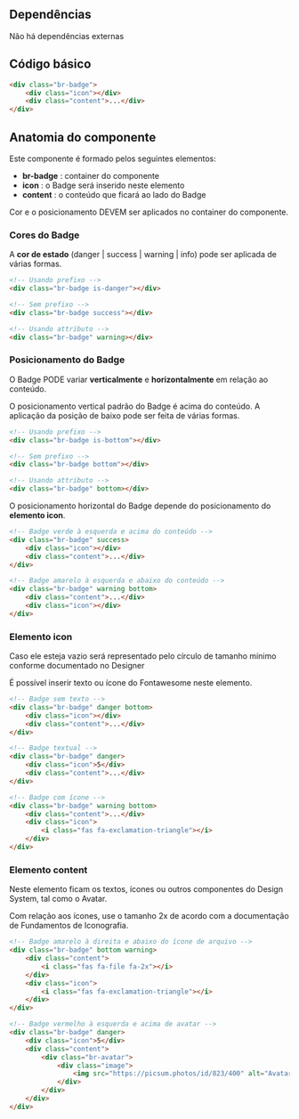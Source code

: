 ## Dependências

Não há dependências externas

## Código básico

```html
<div class="br-badge">
    <div class="icon"></div>
    <div class="content">...</div>
</div>
```

## Anatomia do componente

Este componente é formado pelos seguintes elementos:

-   **br-badge** : container do componente
-   **icon** : o Badge será inserido neste elemento
-   **content** : o conteúdo que ficará ao lado do Badge

Cor e o posicionamento DEVEM ser aplicados no container do componente.

### Cores do Badge

A **cor de estado** (danger | success | warning | info) pode ser aplicada de várias formas.

```html
<!-- Usando prefixo -->
<div class="br-badge is-danger"></div>

<!-- Sem prefixo -->
<div class="br-badge success"></div>

<!-- Usando attributo -->
<div class="br-badge" warning></div>
```

### Posicionamento do Badge

O Badge PODE variar **verticalmente** e **horizontalmente** em relação ao conteúdo.

O posicionamento vertical padrão do Badge é acima do conteúdo. A aplicação da posição de baixo pode ser feita de várias formas.

```html
<!-- Usando prefixo -->
<div class="br-badge is-bottom"></div>

<!-- Sem prefixo -->
<div class="br-badge bottom"></div>

<!-- Usando attributo -->
<div class="br-badge" bottom></div>
```

O posicionamento horizontal do Badge depende do posicionamento do **elemento icon**.

```html
<!-- Badge verde à esquerda e acima do conteúdo -->
<div class="br-badge" success>
    <div class="icon"></div>
    <div class="content">...</div>
</div>

<!-- Badge amarelo à esquerda e abaixo do conteúdo -->
<div class="br-badge" warning bottom>
    <div class="content">...</div>
    <div class="icon"></div>
</div>
```

### Elemento icon

Caso ele esteja vazio será representado pelo círculo de tamanho mínimo conforme documentado no Designer

É possível inserir texto ou ícone do Fontawesome neste elemento.

```html
<!-- Badge sem texto -->
<div class="br-badge" danger bottom>
    <div class="icon"></div>
    <div class="content">...</div>
</div>

<!-- Badge textual -->
<div class="br-badge" danger>
    <div class="icon">5</div>
    <div class="content">...</div>
</div>

<!-- Badge com ícone -->
<div class="br-badge" warning bottom>
    <div class="content">...</div>
    <div class="icon">
        <i class="fas fa-exclamation-triangle"></i>
    </div>
</div>
```

### Elemento content

Neste elemento ficam os textos, ícones ou outros componentes do Design System, tal como o Avatar.

Com relação aos ícones, use o tamanho 2x de acordo com a documentação de Fundamentos de Iconografia.

```html
<!-- Badge amarelo à direita e abaixo do ícone de arquivo -->
<div class="br-badge" bottom warning>
    <div class="content">
        <i class="fas fa-file fa-2x"></i>
    </div>
    <div class="icon">
        <i class="fas fa-exclamation-triangle"></i>
    </div>
</div>

<!-- Badge vermelho à esquerda e acima de avatar -->
<div class="br-badge" danger>
    <div class="icon">5</div>
    <div class="content">
        <div class="br-avatar">
            <div class="image">
                <img src="https://picsum.photos/id/823/400" alt="Avatar" />
            </div>
        </div>
    </div>
</div>
```
